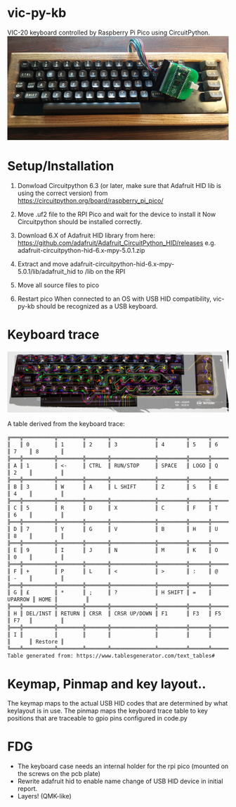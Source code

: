 # vic-py-kb
VIC-20 keyboard controlled by Raspberry Pi Pico using CircuitPython.
![Alt text](img/keyboard_pcb.jpg?raw=true "VIC-20 USB keyboard")
# Setup/Installation
1. Donwload Circuitpython 6.3 (or later, make sure that Adafruit HID lib is using the correct version) from https://circuitpython.org/board/raspberry_pi_pico/
2. Move .uf2 file to the RPI Pico and wait for the device to install it
Now Circuitpython should be installed correctly.

3. Download 6.X of Adafruit HID library from here: https://github.com/adafruit/Adafruit_CircuitPython_HID/releases
    e.g. adafruit-circuitpython-hid-6.x-mpy-5.0.1.zip
4. Extract and move adafruit-circuitpython-hid-6.x-mpy-5.0.1/lib/adafruit_hid to /lib on the RPI
5. Move all source files to pico
6. Restart pico
When connected to an OS with USB HID compatibility, vic-py-kb should be recognized as a USB keyboard.
# Keyboard trace
![Alt text](img/vic-20-keyboard-trace.png?raw=true "Keyboard trace")

A table derived from the keyboard trace:
```
╔═══╦══════════╦════════╦═══════╦══════════════╦═════════╦══════╦═════════╦══════╦═════════╗
║   ║ 0        ║ 1      ║ 2     ║ 3            ║ 4       ║ 5    ║ 6       ║ 7    ║ 8       ║
╠═══╬══════════╬════════╬═══════╬══════════════╬═════════╬══════╬═════════╬══════╬═════════╣
║ A ║ 1        ║ <-     ║ CTRL  ║ RUN/STOP     ║ SPACE   ║ LOGO ║ Q       ║ 2    ║         ║
╠═══╬══════════╬════════╬═══════╬══════════════╬═════════╬══════╬═════════╬══════╬═════════╣
║ B ║ 3        ║ W      ║ A     ║ L SHIFT      ║ Z       ║ S    ║ E       ║ 4    ║         ║
╠═══╬══════════╬════════╬═══════╬══════════════╬═════════╬══════╬═════════╬══════╬═════════╣
║ C ║ 5        ║ R      ║ D     ║ X            ║ C       ║ F    ║ T       ║ 6    ║         ║
╠═══╬══════════╬════════╬═══════╬══════════════╬═════════╬══════╬═════════╬══════╬═════════╣
║ D ║ 7        ║ Y      ║ G     ║ V            ║ B       ║ H    ║ U       ║ 8    ║         ║
╠═══╬══════════╬════════╬═══════╬══════════════╬═════════╬══════╬═════════╬══════╬═════════╣
║ E ║ 9        ║ I      ║ J     ║ N            ║ M       ║ K    ║ O       ║ 0    ║         ║
╠═══╬══════════╬════════╬═══════╬══════════════╬═════════╬══════╬═════════╬══════╬═════════╣
║ F ║ +        ║ P      ║ L     ║ <            ║ >       ║ :    ║ @       ║ -    ║         ║
╠═══╬══════════╬════════╬═══════╬══════════════╬═════════╬══════╬═════════╬══════╬═════════╣
║ G ║ £        ║ *      ║ ;     ║ ?            ║ H SHIFT ║ =    ║ UPARROW ║ HOME ║         ║
╠═══╬══════════╬════════╬═══════╬══════════════╬═════════╬══════╬═════════╬══════╬═════════╣
║ H ║ DEL/INST ║ RETURN ║ CRSR  ║ CRSR UP/DOWN ║ F1      ║ F3   ║ F5      ║ F7   ║         ║
╠═══╬══════════╬════════╬═══════╬══════════════╬═════════╬══════╬═════════╬══════╬═════════╣
║ I ║          ║        ║       ║              ║         ║      ║         ║      ║ Restore ║
╚═══╩══════════╩════════╩═══════╩══════════════╩═════════╩══════╩═════════╩══════╩═════════╝
Table generated from: https://www.tablesgenerator.com/text_tables#
```
# Keymap, Pinmap and key layout..
The keymap maps to the actual USB HID codes that are determined by what keylayout is in use. The pinmap maps the keyboard trace table to key positions that are traceable to gpio pins configured in code.py

# FDG
- The keyboard case needs an internal holder for the rpi pico (mounted on the screws on the pcb plate)
- Rewrite adafruit hid to enable name change of USB HID device in initial report.
- Layers! (QMK-like)
